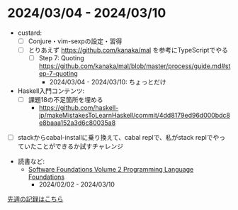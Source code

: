 # 2024/03/04 - 2024/03/10

- custard:
    - [ ] Conjure・vim-sexpの設定・習得
    - [ ] とりあえず <https://github.com/kanaka/mal> を参考にTypeScriptでやる
        - [ ] Step 7: Quoting <https://github.com/kanaka/mal/blob/master/process/guide.md#step-7-quoting>
            - 2024/03/04 - 2024/03/10: ちょっとだけ
- Haskell入門コンテンツ:
    - [ ] 課題18の不足箇所を埋める
        - <https://github.com/haskell-jp/makeMistakesToLearnHaskell/commit/4dd8179ed96d000bdc8e8baaa152a3d6c80035a8>
- [ ] stackからcabal-installに乗り換えて、cabal replで、私がstack replでやっていたことができるか試すチャレンジ
- 読書など:
    - [Software Foundations Volume 2 Programming Language Foundations](https://softwarefoundations.cis.upenn.edu/plf-current/index.html)
        - 2024/02/02 - 2024/03/10

[先週の記録はこちら](https://github.com/igrep/daily-commits/blob/f2005fdd3aba9b178ab0fcfdd5e5c6cdf3912410/yesterday.md)
